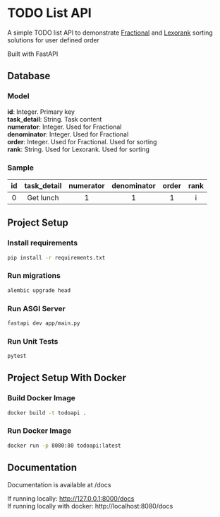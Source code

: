 # TODO List API

A simple TODO list API to demonstrate [Fractional](https://begriffs.com/posts/2018-03-20-user-defined-order.html) and [Lexorank](https://yasoob.me/posts/how-to-efficiently-reorder-or-rerank-items-in-database/#approach-3-order-items-using-lexorank) sorting solutions for user defined order

Built with FastAPI

## Database

### Model

**id**: Integer. Primary key
<br/>
**task_detail**: String. Task content
<br/>
**numerator**: Integer. Used for Fractional
<br/>
**denominator**: Integer. Used for Fractional
<br/>
**order**: Integer. Used for Fractional. Used for sorting
<br/>
**rank**: String. Used for Lexorank. Used for sorting

### Sample

| id  | task_detail | numerator | denominator | order | rank |
| :-: | :---------: | :-------: | :---------: | :---: | :--: |
|  0  |  Get lunch  |     1     |      1      |   1   |  i   |

## Project Setup

### Install requirements

```sh
pip install -r requirements.txt
```

### Run migrations

```sh
alembic upgrade head
```

### Run ASGI Server

```sh
fastapi dev app/main.py
```

### Run Unit Tests

```sh
pytest
```

## Project Setup With Docker

### Build Docker Image

```sh
docker build -t todoapi .
```

### Run Docker Image

```sh
docker run -p 8080:80 todoapi:latest
```

## Documentation

Documentation is available at /docs

If running locally: http://127.0.0.1:8000/docs
<br/>
If running locally with docker: http://localhost:8080/docs

